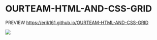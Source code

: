 
# OURTEAM-HTML-AND-CSS-GRID


PREVIEW https://erik161.github.io/OURTEAM-HTML-AND-CSS-GRID


![](img/present.png)


